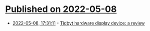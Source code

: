 # [Published on 2022-05-08](index.md)

* [2022-05-08, 17:31:11](https://news.ycombinator.com/item?id=31306135) - [Tidbyt hardware display device: a review](https://macwright.com/2022/03/11/tidbyt-review.html)
